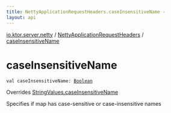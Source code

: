 ```yaml
---
title: NettyApplicationRequestHeaders.caseInsensitiveName - 
layout: api
---
```


<div class='api-docs-breadcrumbs'><a href="../index.html">io.ktor.server.netty</a> / <a href="index.html">NettyApplicationRequestHeaders</a> / <a href="./case-insensitive-name.html">caseInsensitiveName</a></div>

# caseInsensitiveName

<div class="signature"><code><span class="keyword">val </span><span class="identifier">caseInsensitiveName</span><span class="symbol">: </span><a href="https://kotlinlang.org/api/latest/jvm/stdlib/kotlin/-boolean/index.html"><span class="identifier">Boolean</span></a></code></div>

Overrides <a href="../../io.ktor.util/-string-values/case-insensitive-name.html">StringValues.caseInsensitiveName</a>

Specifies if map has case-sensitive or case-insensitive names

